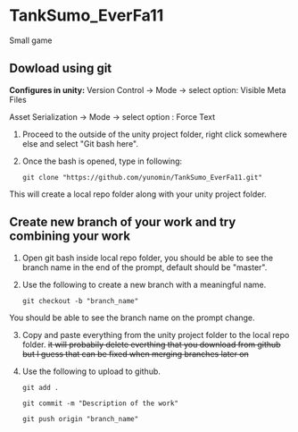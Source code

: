 # TankSumo_EverFa11
Small game

## Dowload using git
**Configures in unity:**
Version Control -> Mode -> select option: Visible Meta Files

Asset Serialization -> Mode -> select option : Force Text

1. Proceed to the outside of the unity project folder, right click somewhere else and select "Git bash here".
2. Once the bash is opened, type in following:
  
     `git clone "https://github.com/yunomin/TankSumo_EverFa11.git"`
  
  This will create a local repo folder along with your unity project folder. 
## Create new branch of your work and try combining your work
1. Open git bash inside local repo folder, you should be able to see the branch name in the end of the prompt, default should be "master".
2. Use the following to create a new branch with a meaningful name.
 
     `git checkout -b "branch_name"`
  
  You should be able to see the branch name on the prompt change. 

3. Copy and paste everything from the unity project folder to the local repo folder. ~~it will probabily delete everthing that you download from github but I guess that can be fixed when merging branches later on~~

4. Use the following to upload to github.
  
     `git add .`
 
     `git commit -m "Description of the work"`
  
     `git push origin "branch_name"`
